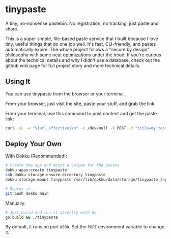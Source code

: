 # tinypaste

A tiny, no-nonsense pastebin. No registration, no tracking, just paste and share.

This is a super simple, file-based paste service that I built because I love tiny, useful things that do one job well. It's fast, CLI-friendly, and pastes automatically expire. The whole project follows a "secure by design" philosophy with some neat optimizations under the hood. If you're curious about the technical details and why I didn't use a database, check out the github wiki page for full project story and more technical details.

## Using It

You can use tinypaste from the browser or your terminal.

From your browser, just visit the site, paste your stuff, and grab the link.

From your terminal, use this command to post content and get the paste link:

```bash
curl -sL -w "%{url_effective}\n" -o /dev/null -X POST -d "title=my test&body=hello from the terminal" http://localhost:8080/save
```

## Deploy Your Own

With Dokku (Recommended):

```bash
# Create the app and mount a volume for the pastes
dokku apps:create tinypaste
ssh dokku storage:ensure-directory tinypaste
dokku storage:mount tinypaste /var/lib/dokku/data/storage/tinypaste:/app/pastes

# Deploy it
git push dokku main
```

Manually:

```bash
# Just build and run it directly with Go
go build && ./tinypaste
```

By default, it runs on port `8080`. Set the `PORT` environment variable to change it.